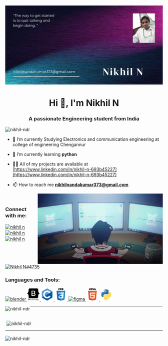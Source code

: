 ![logo widht="500"](https://github.com/Nikhil-ndr/Nikhil-ndr/blob/main/banner1.png.jpg)
<h1 align="center">Hi 👋, I'm Nikhil N</h1>
<h3 align="center">A passionate Engineering student from India</h3>

<p align="left"> <img src="https://komarev.com/ghpvc/?username=nikhil-ndr&label=Profile%20views&color=0e75b6&style=flat" alt="nikhil-ndr" /> </p>

- 🔭 I’m currently Studying Electronics and communication engineering at college of engineering Chengannur

- 🌱 I’m currently learning **python**

- 👨‍💻 All of my projects are available at [https://www.linkedin.com/in/nikhil-n-693b45227](https://www.linkedin.com/in/nikhil-n-693b45227)

- 📫 How to reach me **nikhilnandakumar373@gmail.com**
<p><img align="right" alt="coding" width="400" src="https://github.com/Nikhil-ndr/Nikhil-ndr/blob/main/ninjala-jane.gif"></p>
<br>
<p><h3 align="left">Connect with me:</h3></p>
<p align="left">
<a href="https://linkedin.com/in/nikhil n" target="blank"><img align="center" src="https://raw.githubusercontent.com/rahuldkjain/github-profile-readme-generator/master/src/images/icons/Social/linked-in-alt.svg" alt="nikhil n" height="30" width="40" /></a>
<a href="https://stackoverflow.com/users/nikhil n" target="blank"><img align="center" src="https://raw.githubusercontent.com/rahuldkjain/github-profile-readme-generator/master/src/images/icons/Social/stack-overflow.svg" alt="nikhil n" height="30" width="40" /></a>
<a href="https://instagram.com/nikhil n" target="blank"><img align="center" src="https://raw.githubusercontent.com/rahuldkjain/github-profile-readme-generator/master/src/images/icons/Social/instagram.svg" alt="nikhil n" height="30" width="40" /></a>
<a href="https://discord.gg/Nikhil N#4735" target="blank"><img align="center" src="https://raw.githubusercontent.com/rahuldkjain/github-profile-readme-generator/master/src/images/icons/Social/discord.svg" alt="Nikhil N#4735" height="30" width="40" /></a>
 </p>


<h3 align="left">Languages and Tools:</h3>
<p align="left"> <a href="https://www.blender.org/" target="_blank" rel="noreferrer"> <img src="https://download.blender.org/branding/community/blender_community_badge_white.svg" alt="blender" width="40" height="40"/> </a> <a href="https://getbootstrap.com" target="_blank" rel="noreferrer"> <img src="https://raw.githubusercontent.com/devicons/devicon/master/icons/bootstrap/bootstrap-plain-wordmark.svg" alt="bootstrap" width="40" height="40"/> </a> <a href="https://www.cprogramming.com/" target="_blank" rel="noreferrer"> <img src="https://raw.githubusercontent.com/devicons/devicon/master/icons/c/c-original.svg" alt="c" width="40" height="40"/> </a> <a href="https://www.w3schools.com/css/" target="_blank" rel="noreferrer"> <img src="https://raw.githubusercontent.com/devicons/devicon/master/icons/css3/css3-original-wordmark.svg" alt="css3" width="40" height="40"/> </a> <a href="https://www.figma.com/" target="_blank" rel="noreferrer"> <img src="https://www.vectorlogo.zone/logos/figma/figma-icon.svg" alt="figma" width="40" height="40"/> </a> <a href="https://www.w3.org/html/" target="_blank" rel="noreferrer"> <img src="https://raw.githubusercontent.com/devicons/devicon/master/icons/html5/html5-original-wordmark.svg" alt="html5" width="40" height="40"/> </a> <a href="https://www.python.org" target="_blank" rel="noreferrer"> <img src="https://raw.githubusercontent.com/devicons/devicon/master/icons/python/python-original.svg" alt="python" width="40" height="40"/> </a> </p>

<p><img align="left" src="https://github-readme-stats.vercel.app/api/top-langs?username=nikhil-ndr&show_icons=true&locale=en&layout=compact" alt="nikhil-ndr" /></p>
<hr>
<br>
<p>&nbsp;<img align="center" src="https://github-readme-stats.vercel.app/api?username=nikhil-ndr&show_icons=true&locale=en" alt="nikhil-ndr" /></p>
<hr>
<p><img align="center" src="https://github-readme-streak-stats.herokuapp.com/?user=nikhil-ndr&" alt="nikhil-ndr" /></p>


